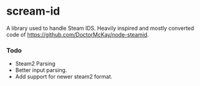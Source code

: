 # scream-id
A library used to handle Steam IDS. Heavily inspired and mostly converted code of https://github.com/DoctorMcKay/node-steamid.

### Todo
- Steam2 Parsing
- Better input parsing.
- Add support for newer steam2 format.